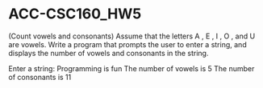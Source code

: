 # ACC-CSC160_HW5

(Count vowels and consonants) Assume that the letters A , E , I , O ,
and U are vowels. Write a program that prompts the user to enter a
string, and displays the number of vowels and consonants in the string.

Enter a string: Programming is fun
The number of vowels is 5
The number of consonants is 11
